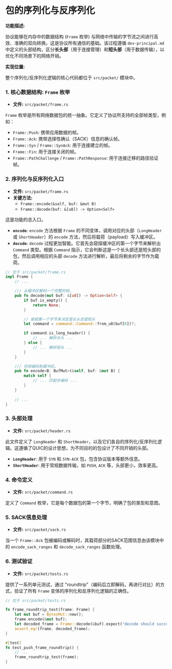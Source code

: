 # 包的序列化与反序列化

**功能描述:**

协议能够在内存中的数据结构 (`Frame` 枚举) 与网络中传输的字节流之间进行高效、准确的双向转换。这是协议所有通信的基础。该过程遵循 `dev-principal.md` 中定义的头部结构，区分**长头部**（用于连接管理）和**短头部**（用于数据传输），以优化不同场景下的网络开销。

**实现位置:**

整个序列化/反序列化逻辑的核心代码都位于 `src/packet/` 模块中。

### 1. 核心数据结构: `Frame` 枚举

- **文件:** `src/packet/frame.rs`

`Frame` 枚举是所有网络数据包的统一抽象。它定义了协议所支持的全部帧类型，例如：

- `Frame::Push`: 携带应用数据的帧。
- `Frame::Ack`: 携带选择性确认（SACK）信息的确认帧。
- `Frame::Syn` / `Frame::SynAck`: 用于连接建立的帧。
- `Frame::Fin`: 用于连接关闭的帧。
- `Frame::PathChallenge` / `Frame::PathResponse`: 用于连接迁移的路径验证帧。

### 2. 序列化与反序列化入口

- **文件:** `src/packet/frame.rs`
- **关键方法:**
    - `Frame::encode(&self, buf: &mut B)`
    - `Frame::decode(buf: &[u8]) -> Option<Self>`

这是功能的总入口。

- **`encode`**: `encode` 方法根据 `Frame` 的不同变体，调用对应的头部（`LongHeader` 或 `ShortHeader`）的 `encode` 方法，然后将载荷（payload）写入缓冲区。
- **`decode`**: `decode` 过程更加智能。它首先会窥探缓冲区的第一个字节来解析出 `Command` 类型。根据 `Command` 指示，它会判断这是一个长头部还是短头部的包，然后调用相应的头部 `decode` 方法进行解析，最后将剩余的字节作为载荷。

```rust
// 位于 src/packet/frame.rs
impl Frame {
    // ...

    /// 从缓冲区解码一个完整的帧。
    pub fn decode(mut buf: &[u8]) -> Option<Self> {
        if buf.is_empty() {
            return None;
        }

        // 偷窥第一个字节来决定是长头还是短头
        let command = command::Command::from_u8(buf[0])?;

        if command.is_long_header() {
            // ... 解析长头 ...
        } else {
            // ... 解析短头 ...
        }
    }

    /// 将帧编码到缓冲区。
    pub fn encode<B: BufMut>(&self, buf: &mut B) {
        match self {
            // ... 匹配并编码 ...
        }
    }
    
    // ...
}
```

### 3. 头部处理

- **文件:** `src/packet/header.rs`

此文件定义了 `LongHeader` 和 `ShortHeader`，以及它们各自的序列化/反序列化逻辑。这遵循了QUIC的设计思想，为不同目的的包设计了不同开销的头部。

- **`LongHeader`**: 用于 `SYN` 和 `SYN-ACK` 包，包含协议版本等额外信息。
- **`ShortHeader`**: 用于常规数据传输，如 `PUSH`, `ACK` 等，头部更小，效率更高。

### 4. 命令定义

- **文件:** `src/packet/command.rs`

定义了 `Command` 枚举，它是每个数据包的第一个字节，明确了包的类型和意图。

### 5. SACK信息处理

- **文件:** `src/packet/sack.rs`

当一个 `Frame::Ack` 包被编码或解码时，其载荷部分的SACK范围信息由该模块中的 `encode_sack_ranges` 和 `decode_sack_ranges` 函数处理。

### 6. 测试验证

- **文件:** `src/packet/tests.rs`

提供了一系列单元测试，通过 "roundtrip"（编码后立即解码，再进行对比）的方式，验证了所有 `Frame` 变体的序列化和反序列化逻辑的正确性。

```rust
// 位于 src/packet/tests.rs

fn frame_roundtrip_test(frame: Frame) {
    let mut buf = BytesMut::new();
    frame.encode(&mut buf);
    let decoded_frame = Frame::decode(&buf).expect("decode should succeed");
    assert_eq!(frame, decoded_frame);
}

#[test]
fn test_push_frame_roundtrip() {
    // ...
    frame_roundtrip_test(frame);
}
``` 